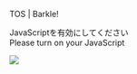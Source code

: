 TOS | Barkle!

JavaScriptを有効にしてください  
Please turn on your JavaScript

![](/static-assets/splash.png?1727549858452)